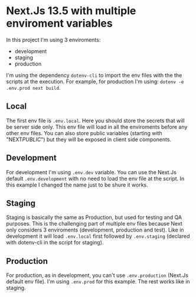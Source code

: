 # Next.Js 13.5 with multiple enviroment variables

In this project I'm using 3 enviroments:

- development
- staging
- production

I'm using the dependency `dotenv-cli` to import the env files with the the scripts at the execution.
For example, for production I'm using: `dotenv -e .env.prod next build`.

## Local

The first env file is `.env.local`.
Here you should store the secrets that will be server side only.
This env file will load in all the enviroments before any other env files.
You can also store public variables (starting with "NEXT*PUBLIC*") but they will be exposed in client side components.

## Development

For development I'm using `.env.dev` variable.
You can use the Next.Js default `.env.development` with no need to load the env file at the script.
In this example I changed the name just to be shure it works.

## Staging

Staging is basically the same as Production, but used for testing and QA purposes.
This is the challenging part of multiple env files because Next only considers 3 enviroments (development, production and test).
Like in development it will load `.env.local` first followed by `.env.staging` (declared with dotenv-cli in the script for staging).

## Production

For production, as in development, you can't use `.env.production` (Next.Js default env file).
I'm using `.env.prod` for this example.
The rest works like in staging.
